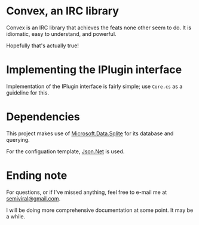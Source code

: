 # Convex, an IRC library

Convex is an IRC library that achieves the feats none other seem to do. It is idiomatic, easy to understand, and powerful.

Hopefully that's actually true!

# Implementing the IPlugin interface

Implementation of the IPlugin interface is fairly simple; use `Core.cs` as a guideline for this.

# Dependencies

This project makes use of [Microsoft.Data.Sqlite](https://github.com/aspnet/Microsoft.Data.Sqlite) for its database and querying.

For the configuation template, [Json.Net](http://www.newtonsoft.com/json) is used.

# Ending note

For questions, or if I've missed anything, feel free to e-mail me at semiviral@gmail.com.

I will be doing more comprehensive documentation at some point. It may be a while.
